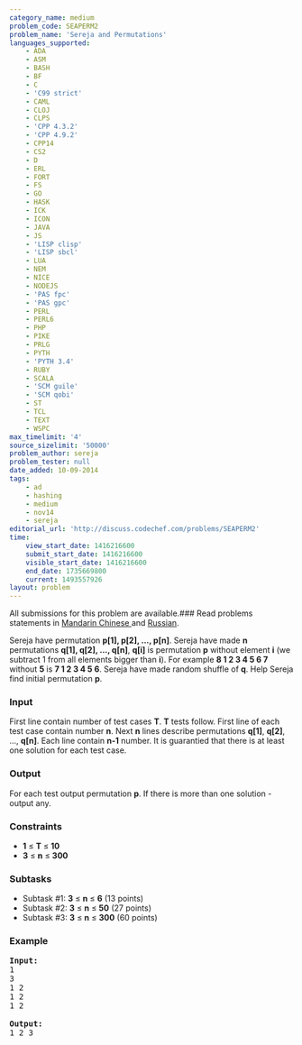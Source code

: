 ```yaml
---
category_name: medium
problem_code: SEAPERM2
problem_name: 'Sereja and Permutations'
languages_supported:
    - ADA
    - ASM
    - BASH
    - BF
    - C
    - 'C99 strict'
    - CAML
    - CLOJ
    - CLPS
    - 'CPP 4.3.2'
    - 'CPP 4.9.2'
    - CPP14
    - CS2
    - D
    - ERL
    - FORT
    - FS
    - GO
    - HASK
    - ICK
    - ICON
    - JAVA
    - JS
    - 'LISP clisp'
    - 'LISP sbcl'
    - LUA
    - NEM
    - NICE
    - NODEJS
    - 'PAS fpc'
    - 'PAS gpc'
    - PERL
    - PERL6
    - PHP
    - PIKE
    - PRLG
    - PYTH
    - 'PYTH 3.4'
    - RUBY
    - SCALA
    - 'SCM guile'
    - 'SCM qobi'
    - ST
    - TCL
    - TEXT
    - WSPC
max_timelimit: '4'
source_sizelimit: '50000'
problem_author: sereja
problem_tester: null
date_added: 10-09-2014
tags:
    - ad
    - hashing
    - medium
    - nov14
    - sereja
editorial_url: 'http://discuss.codechef.com/problems/SEAPERM2'
time:
    view_start_date: 1416216600
    submit_start_date: 1416216600
    visible_start_date: 1416216600
    end_date: 1735669800
    current: 1493557926
layout: problem
---
```

All submissions for this problem are available.###  Read problems statements in [Mandarin Chinese ](http://www.codechef.com/download/translated/NOV14/mandarin/SEAPERM2.pdf) and [Russian](http://www.codechef.com/download/translated/NOV14/russian/SEAPERM2.pdf).

Sereja have permutation **p\[1\], p\[2\], ..., p\[n\]**. Sereja have made **n** permutations **q\[1\], q\[2\], ..., q\[n\]**, **q\[i\]** is permutation **p** without element **i** (we subtract 1 from all elements bigger than **i**). For example **8 1 2 3 4 5 6 7** without **5** is **7 1 2 3 4 5 6**. Sereja have made random shuffle of **q**. Help Sereja find initial permutation **p**.

### Input

First line contain number of test cases **T**. **T** tests follow. First line of each test case contain number **n**. Next **n** lines describe permutations **q\[1\]**, **q\[2\]**, ..., **q\[n\]**. Each line contain **n-1** number. It is guarantied that there is at least one solution for each test case.

### Output

For each test output permutation **p**. If there is more than one solution - output any.

### Constraints

- **1** ≤ **T** ≤  **10**
- **3** ≤ **n** ≤  **300**

### Subtasks

- Subtask #1: **3** ≤ **n** ≤  **6**  (13 points)
- Subtask #2: **3** ≤ **n** ≤  **50**  (27 points)
- Subtask #3: **3** ≤ **n** ≤  **300**  (60 points)

### Example

<pre><b>Input:</b>
1
3
1 2
1 2
1 2

<b>Output:</b>
1 2 3

</pre>